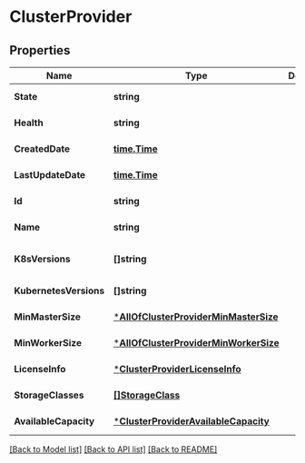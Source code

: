 # ClusterProvider

## Properties
Name | Type | Description | Notes
------------ | ------------- | ------------- | -------------
**State** | **string** |  | [default to null]
**Health** | **string** |  | [default to null]
**CreatedDate** | [**time.Time**](time.Time.md) |  | [default to null]
**LastUpdateDate** | [**time.Time**](time.Time.md) |  | [default to null]
**Id** | **string** |  | [default to null]
**Name** | **string** |  | [default to null]
**K8sVersions** | **[]string** |  | [optional] [default to null]
**KubernetesVersions** | **[]string** |  | [default to null]
**MinMasterSize** | [***AllOfClusterProviderMinMasterSize**](AllOfClusterProviderMinMasterSize.md) |  | [default to null]
**MinWorkerSize** | [***AllOfClusterProviderMinWorkerSize**](AllOfClusterProviderMinWorkerSize.md) |  | [default to null]
**LicenseInfo** | [***ClusterProviderLicenseInfo**](ClusterProvider_licenseInfo.md) |  | [default to null]
**StorageClasses** | [**[]StorageClass**](StorageClass.md) |  | [default to null]
**AvailableCapacity** | [***ClusterProviderAvailableCapacity**](ClusterProvider_availableCapacity.md) |  | [default to null]

[[Back to Model list]](../README.md#documentation-for-models) [[Back to API list]](../README.md#documentation-for-api-endpoints) [[Back to README]](../README.md)

